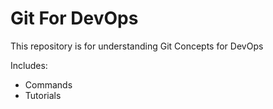 # Git For DevOps




This repository is for understanding Git Concepts for DevOps


Includes:

- Commands
- Tutorials
